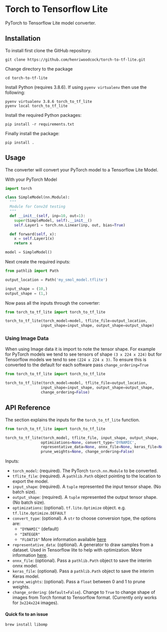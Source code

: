 # Torch to Tensorflow Lite

PyTorch to Tensorflow Lite model converter.

## Installation

To install first clone the GitHub repository.

```
git clone https://github.com/henriwoodcock/torch-to-tf-lite.git
```

Change directory to the package

```
cd torch-to-tf-lite
```

Install Python (requires 3.8.6). If using `pyenv virtualenv` then use the
following:

```
pyenv virtualenv 3.8.6 torch_to_tf_lite
pyenv local torch_to_tf_lite
```

Install the required Python packages:

```
pip install -r requirements.txt
```

Finally install the package:

```
pip install .
```

## Usage

The converter will convert your PyTorch model to a Tensorflow Lite Model.

With your PyTorch Model

```python
import torch

class SimpleModel(nn.Module):
  """
  Module for Conv2d testing
  """
  def __init__(self, inp=10, out=1):
    super(SimpleModel, self).__init__()
    self.Layer1 = torch.nn.Linear(inp, out, bias=True)

  def forward(self, x):
    x = self.Layer1(x)
    return x

model = SimpleModel()
```

Next create the required inputs:

```python
from pathlib import Path

output_location = Path('my_smol_model.tflite')

input_shape = (10,)
output_shape = (1,)
```

Now pass all the inputs through the converter:

```python
from torch_to_tf_lite import torch_to_tf_lite

torch_to_tf_lite(torch_model=model, tflite_file=output_location,
                input_shape=input_shape, output_shape=output_shape)
```

### Using Image Data

When using Image data it is import to note the tensor shape. For example for
PyTorch models we tend to see tensors of shape `(3 x 224 x 224)` but for
Tensorflow models we tend to see `(224 x 224 x 3)`. To ensure this is converted
to the default for each software pass `change_ordering=True`

```python
from torch_to_tf_lite import torch_to_tf_lite

torch_to_tf_lite(torch_model=model, tflite_file=output_location,
                input_shape=input_shape, output_shape=output_shape,
                change_ordering=False)
```

## API Reference

The section explains the inputs for the `torch_to_tf_lite` function.

```python
from torch_to_tf_lite import torch_to_tf_lite

torch_to_tf_lite(torch_model, tflite_file, input_shape, output_shape,
                optimizations=None, convert_type='DYNAMIC',
                representative_data=None, onnx_file=None, keras_file=None,
                prune_weights=None, change_ordering=False)
```

Inputs:
- `torch_model`: (required). The PyTorch `torch.nn.Module` to be converted.
- `tflite_file`: (required). A `pathlib.Path` object pointing to the location to
export the model.
- `input_shape`: (required). A `tuple` represented the input tensor shape.
(No batch size).
- `output_shape`: (required). A `tuple` represented the output tensor shape.
(No batch size).
- `optimizations`: (optional). `tf.lite.Optimize` object. e.g.
`tf.lite.Optimize.DEFAULT`
- `convert_type`: (optional). A `str` to choose conversion type, the options are:
    - `"DYNAMIC"` (default)
    - `"INTEGER"`
    - `"FLOAT16"`
    More information available [here](https://www.tensorflow.org/lite/performance/model_optimization)
- `representative_data`: (optional). A generator to draw samples from a dataset.
Used in Tensorflow lite to help with optimization. More information
[here](https://www.tensorflow.org/lite/performance/model_optimization).
- `onnx_file`: (optional). Pass a `pathlib.Path` object to save the interim onnx
model.
- `keras_file`: (optional). Pass a `pathlib.Path` object to save the interim Keras
model.
- `prune_weights`: (optional). Pass a `float` between 0 and 1 to prune weights.
- `change_ordering`: (`default=False`). Change to `True` to change shape of
images from Torch format to Tensorflow format. (Currently only works for
`3x224x224` images).

#### Quick fix to an issue

```
brew install libomp
```
